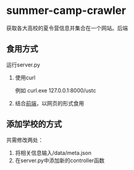 # summer-camp-crawler
获取各大高校的夏令营信息并集合在一个网站。后端

## 食用方式

运行server.py

1. 使用curl

   例如 curl.exe 127.0.0.1:8000/ustc

2. 结合[前端](https://github.com/Tyrion517/summer-camp-crawler-front)，以网页的形式食用
   

## 添加学校的方式

共需修改两处：

1. 将相关信息输入/data/meta.json
2. 在server.py中添加新的controller函数

